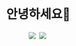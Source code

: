 # <h1 align="center">안녕하세요🐥 </h1>
<h3 align="center"><img src="https://img.shields.io/badge/Python-3766AB?style=flat-square&logo=Python&logoColor=white"/></a>&nbsp <img src="https://img.shields.io/badge/JavaScript-#F7DF1E?style=flat-square&logo=.ENV&logoColor=white"/></a>&nbsp </h3>
<!--
**park-hwoo/park-hwoo** is a ✨ _special_ ✨ repository because its `README.md` (this file) appears on your GitHub profile.

Here are some ideas to get you started:

- my name is 형우 박 ...
- I am studying at the IT Busan Center ...
- 👯 I’m looking to collaborate on ...
- 🤔 I’m looking for help with ...
- 💬 Ask me about ...
- 📫 How to reach me: ...
- 😄 Pronouns: ...
- ⚡ Fun fact: ...
-->
